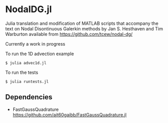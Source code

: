 NodalDG.jl
==========

Julia translation and modification of MATLAB scripts that accompany the text on
Nodal Disontinuous Galerkin methods by Jan S. Hesthaven and Tim Warburton
available from https://github.com/tcew/nodal-dg/

Currently a work in progress

To run the 1D advection example

    $ julia advec1d.jl


To run the tests

    $ julia runtests.jl


Dependencies
------------

* FastGaussQuadrature  https://github.com/ajt60gaibb/FastGaussQuadrature.jl
